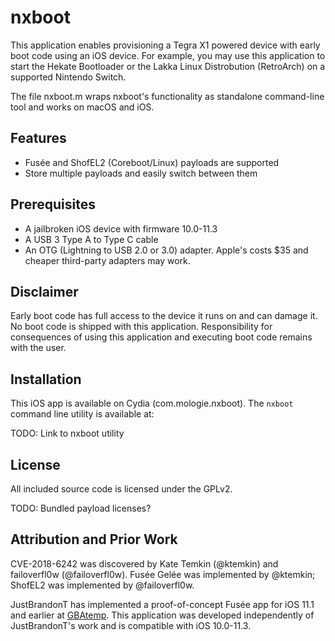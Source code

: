 # nxboot

This application enables provisioning a Tegra X1 powered device with early boot code using an iOS device. For example, you may use this application to start the Hekate Bootloader or the Lakka Linux Distrobution (RetroArch) on a supported Nintendo Switch.

The file nxboot.m wraps nxboot's functionality as standalone command-line tool and works on macOS and iOS.

## Features

* Fusée and ShofEL2 (Coreboot/Linux) payloads are supported
* Store multiple payloads and easily switch between them

## Prerequisites

* A jailbroken iOS device with firmware 10.0-11.3
* A USB 3 Type A to Type C cable
* An OTG (Lightning to USB 2.0 or 3.0) adapter. Apple's costs $35 and cheaper third-party adapters may work.

## Disclaimer

Early boot code has full access to the device it runs on and can damage it. No boot code is shipped with this application. Responsibility for consequences of using this application and executing boot code remains with the user.

## Installation

This iOS app is available on Cydia (com.mologie.nxboot). The `nxboot` command line utility is available at:

TODO: Link to nxboot utility

## License

All included source code is licensed under the GPLv2.

TODO: Bundled payload licenses?

## Attribution and Prior Work

CVE-2018-6242 was discovered by Kate Temkin (@ktemkin) and failoverfl0w (@failoverfl0w). Fusée Gelée was implemented by @ktemkin; ShofEL2 was implemented by @failoverfl0w.

JustBrandonT has implemented a proof-of-concept Fusée app for iOS 11.1 and earlier at [GBAtemp](https://gbatemp.net/threads/payload-loader-for-ios.504799/). This application was developed independently of JustBrandonT's work and is compatible with iOS 10.0-11.3.
